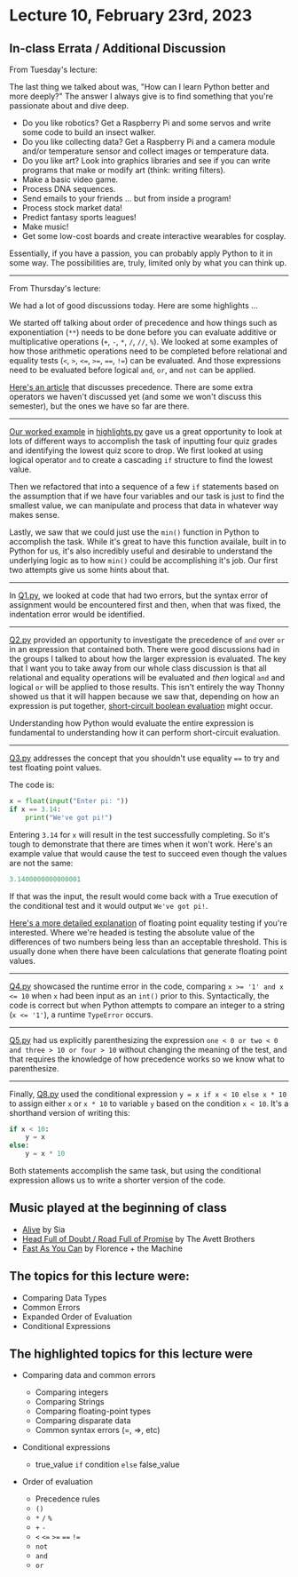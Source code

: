 # Lecture 10, February 23rd, 2023

## In-class Errata / Additional Discussion

From Tuesday's lecture:

The last thing we talked about was, "How can I learn Python better and more deeply?" The answer I always give is to find something that you're passionate about and dive deep. 

* Do you like robotics? Get a Raspberry Pi and some servos and write some code to build an insect walker. 
* Do you like collecting data? Get a Raspberry Pi and a camera module and/or temperature sensor and collect images or temperature data.  
* Do you like art? Look into graphics libraries and see if you can write programs that make or modify art (think: writing filters). 
* Make a basic video game. 
* Process DNA sequences. 
* Send emails to your friends ... but from inside a program! 
* Process stock market data!
* Predict fantasy sports leagues!
* Make music!
* Get some low-cost boards and create interactive wearables for cosplay.

Essentially, if you have a passion, you can probably apply Python to it in some way. The possibilities are, truly, limited only by what you can think up.

----

From Thursday's lecture:

We had a lot of good discussions today.  Here are some highlights ...

We started off talking about order of precedence and how things such as exponentiation (`**`) needs to be done before you can evaluate additive or multiplicative operations (`+`, `-`, `*`, `/`, `//`, `%`). We looked at some examples of how those arithmetic operations need to be completed before relational and equality tests (`<`, `>`, `<=`, `>=`, `==`, `!=`) can be evaluated. And those expressions need to be evaluated before logical `and`, `or`, and `not` can be applied.

[Here's an article](https://www.programiz.com/python-programming/precedence-associativity) that discusses precedence. There are some extra operators we haven't discussed yet (and some we won't discuss this semester), but the ones we have so far are there.

----

[Our worked example](highlights.py) in [highlights.py](highlights.py) gave us a great opportunity to look at lots of different ways to accomplish the task of inputting four quiz grades and identifying the lowest quiz score to drop. We first looked at using logical operator `and` to create a cascading `if` structure to find the lowest value.

Then we refactored that into a sequence of a few `if` statements based on the assumption that if we have four variables and our task is just to find the smallest value, we can manipulate and process that data in whatever way makes sense.

Lastly, we saw that we could just use the `min()` function in Python to accomplish the task. While it's great to have this function availale, built in to Python for us, it's also incredibly useful and desirable to understand the underlying logic as to how `min()` could be accomplishing it's job. Our first two attempts give us some hints about that.

---

In [Q1.py](Q1.py), we looked at code that had two errors, but the syntax error of assignment would be encountered first and then, when that was fixed, the indentation error would be identified.

---

[Q2.py](Q2.py) provided an opportunity to investigate the precedence of `and` over `or` in an expression that contained both. There were good discussions had in the groups I talked to about how the larger expression is evaluated. The key that I want you to take away from our whole class discussion is that all relational and equality operations will be evaluated and *then* logical `and` and logical `or` will be applied to those results. This isn't entirely the way Thonny showed us that it will happen because we saw that, depending on how an expression is put together, [short-circuit boolean evaluation](https://www.youtube.com/watch?v=oV1JOkjCw5E) might occur. 

Understanding how Python would evaluate the entire expression is fundamental to understanding how it can perform short-circuit evaluation.

----

[Q3.py](Q3.py) addresses the concept that you shouldn't use equality `==` to try and test floating point values.

The code is:

```python
x = float(input("Enter pi: "))
if x == 3.14:
    print("We've got pi!")
```

Entering `3.14` for `x` will result in the test successfully completing. So it's tough to demonstrate that there are times when it won't work. Here's an example value that would cause the test to succeed even though the values are not the same:

```python
3.1400000000000001
```

If that was the input, the result would come back with a True execution of the conditional test and it would output `We've got pi!`.

[Here's a more detailed explanation](https://www.linuxtopia.org/online_books/programming_books/python_programming/python_ch07s02.html) of floating point equality testing if you're interested. Where we're headed is testing the absolute value of the differences of two numbers being less than an acceptable threshold. This is usually done when there have been calculations that generate floating point values.

----

[Q4.py](Q4.py) showcased the runtime error in the code, comparing `x >= '1' and x <= 10` when `x` had been input as an `int()` prior to this.  Syntactically, the code is correct but when Python attempts to compare an integer to a string (`x <= '1'`), a runtime `TypeError` occurs.

----

[Q5.py](Q5.py) had us explicitly parenthesizing the expression `one < 0 or two < 0 and three > 10 or four > 10` without changing the meaning of the test, and that requires the knowledge of how precedence works so we know what to parenthesize.

----

Finally, [Q8.py](Q8.py) used the conditional expression `y = x if x < 10 else x * 10` to assign either `x` or `x * 10` to variable `y` based on the condition `x < 10`.  It's a shorthand version of writing this:

```python
if x < 10:
    y = x
else:
    y = x * 10
```

Both statements accomplish the same task, but using the conditional expression allows us to write a shorter version of the code.

## Music played at the beginning of class

* [Alive](https://www.youtube.com/watch?v=t2NgsJrrAyM) by Sia
* [Head Full of Doubt / Road Full of Promise](https://www.youtube.com/watch?v=QeYSqZPzwr8) by The Avett Brothers
* [Fast As You Can](https://www.youtube.com/watch?v=NbxqtbqyoRk) by Florence + the Machine

## The topics for this lecture were:

* Comparing Data Types
* Common Errors
* Expanded Order of Evaluation
* Conditional Expressions


## The highlighted topics for this lecture were

* Comparing data and common errors
	- Comparing integers
	- Comparing Strings
	- Comparing floating-point types
	- Comparing disparate data
	- Common syntax errors (=, =>, etc)

* Conditional expressions
	- true_value `if` condition `else` false_value

* Order of evaluation
	- Precedence rules
	- `()`
	- `*` `/` `%` 
	- `+` `-`
	- `<` `<=` `>=` `==` `!=`
	- `not`
	- `and`
	- `or`
